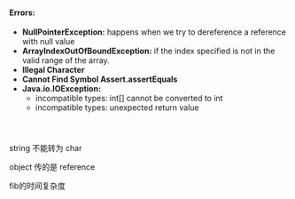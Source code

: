 #### Errors:

+ **NullPointerException:** happens when we try to dereference a reference with null value
+ **ArrayIndexOutOfBoundException:** if the index specified is not in the valid range of the array.
+ **Illegal Character**
+ **Cannot Find Symbol  Assert.assertEquals**
+ **Java.io.IOException:** 
  + incompatible types: int[] cannot be converted to int
  + incompatible types: unexpected return value

<br>

 ### 

string 不能转为 char





object 传的是 reference

fib的时间复杂度